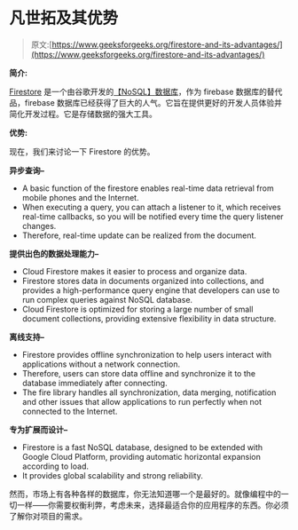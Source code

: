 # 凡世拓及其优势

> 原文:[https://www.geeksforgeeks.org/firestore-and-its-advantages/](https://www.geeksforgeeks.org/firestore-and-its-advantages/)

**简介:**

[Firestore](https://www.geeksforgeeks.org/realtime-database-vs-firestore/) 是一个由谷歌开发的[【NoSQL】](https://www.geeksforgeeks.org/introduction-to-nosql/)[数据库](https://www.geeksforgeeks.org/dbms/)，作为 firebase 数据库的替代品，firebase 数据库已经获得了巨大的人气。它旨在提供更好的开发人员体验并简化开发过程。它是存储数据的强大工具。

**优势:**

现在，我们来讨论一下 Firestore 的优势。

**异步查询–**

*   A basic function of the firestore enables real-time data retrieval from mobile phones and the Internet.
*   When executing a query, you can attach a listener to it, which receives real-time callbacks, so you will be notified every time the query listener changes.
*   Therefore, real-time update can be realized from the document.

**提供出色的数据处理能力–**

*   Cloud Firestore makes it easier to process and organize data.
*   Firestore stores data in documents organized into collections, and provides a high-performance query engine that developers can use to run complex queries against NoSQL database.
*   Cloud Firestore is optimized for storing a large number of small document collections, providing extensive flexibility in data structure.

**离线支持–**

*   Firestore provides offline synchronization to help users interact with applications without a network connection.
*   Therefore, users can store data offline and synchronize it to the database immediately after connecting.
*   The fire library handles all synchronization, data merging, notification and other issues that allow applications to run perfectly when not connected to the Internet.

**专为扩展而设计–**

*   Firestore is a fast NoSQL database, designed to be extended with Google Cloud Platform, providing automatic horizontal expansion according to load.
*   It provides global scalability and strong reliability.

然而，市场上有各种各样的数据库，你无法知道哪一个是最好的。就像编程中的一切一样——你需要权衡利弊，考虑未来，选择最适合你的应用程序的东西。你必须了解你对项目的需求。